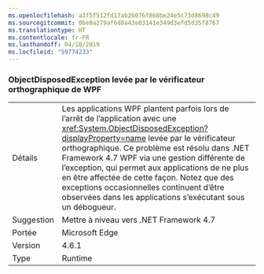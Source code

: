 ```yaml
---
ms.openlocfilehash: a3f5f512fd17ab2b076f868be24e5c73d8698c49
ms.sourcegitcommit: 0be8a279af6d8a43e03141e349d3efd5d35f8767
ms.translationtype: HT
ms.contentlocale: fr-FR
ms.lasthandoff: 04/18/2019
ms.locfileid: "59774233"
---
```

### <a name="objectdisposedexception-thrown-by-wpf-spellchecker"></a>ObjectDisposedException levée par le vérificateur orthographique de WPF

|   |   |
|---|---|
|Détails|Les applications WPF plantent parfois lors de l’arrêt de l’application avec une <xref:System.ObjectDisposedException?displayProperty=name> levée par le vérificateur orthographique. Ce problème est résolu dans .NET Framework 4.7 WPF via une gestion différente de l’exception, qui permet aux applications de ne plus en être affectée de cette façon. Notez que des exceptions occasionnelles continuent d’être observées dans les applications s’exécutant sous un débogueur.|
|Suggestion|Mettre à niveau vers .NET Framework 4.7|
|Portée|Microsoft Edge|
|Version|4.6.1|
|Type|Runtime|
